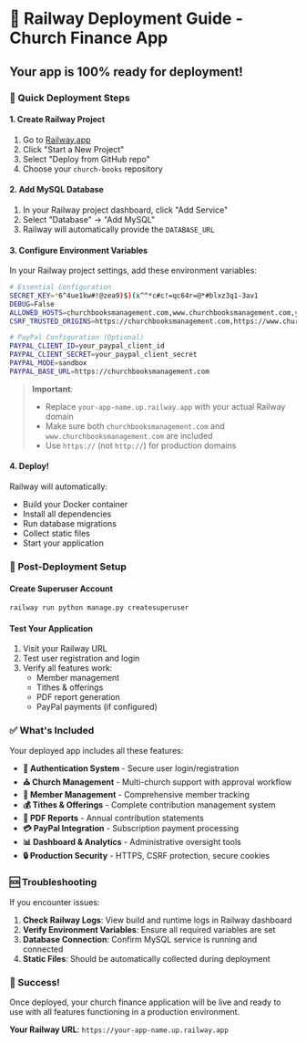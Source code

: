 # 🚀 Railway Deployment Guide - Church Finance App

## Your app is 100% ready for deployment! 

### 🎯 Quick Deployment Steps

#### 1. Create Railway Project
1. Go to [Railway.app](https://railway.app)
2. Click "Start a New Project"  
3. Select "Deploy from GitHub repo"
4. Choose your `church-books` repository

#### 2. Add MySQL Database
1. In your Railway project dashboard, click "Add Service"
2. Select "Database" → "Add MySQL"
3. Railway will automatically provide the `DATABASE_URL`

#### 3. Configure Environment Variables
In your Railway project settings, add these environment variables:

```bash
# Essential Configuration
SECRET_KEY=*6^4ue1kw#!@zea9)$)(x^^*c#c!=qc64r=@*#blxz3q1-3av1
DEBUG=False
ALLOWED_HOSTS=churchbooksmanagement.com,www.churchbooksmanagement.com,your-app-name.up.railway.app
CSRF_TRUSTED_ORIGINS=https://churchbooksmanagement.com,https://www.churchbooksmanagement.com,https://your-app-name.up.railway.app

# PayPal Configuration (Optional)
PAYPAL_CLIENT_ID=your_paypal_client_id
PAYPAL_CLIENT_SECRET=your_paypal_client_secret
PAYPAL_MODE=sandbox
PAYPAL_BASE_URL=https://churchbooksmanagement.com
```

> **Important**: 
> - Replace `your-app-name.up.railway.app` with your actual Railway domain
> - Make sure both `churchbooksmanagement.com` and `www.churchbooksmanagement.com` are included
> - Use `https://` (not `http://`) for production domains

#### 4. Deploy!
Railway will automatically:
- Build your Docker container
- Install all dependencies
- Run database migrations
- Collect static files
- Start your application

### 🔧 Post-Deployment Setup

#### Create Superuser Account
```bash
railway run python manage.py createsuperuser
```

#### Test Your Application
1. Visit your Railway URL
2. Test user registration and login
3. Verify all features work:
   - Member management
   - Tithes & offerings
   - PDF report generation
   - PayPal payments (if configured)

### ✅ What's Included

Your deployed app includes all these features:

- **🔐 Authentication System** - Secure user login/registration
- **⛪ Church Management** - Multi-church support with approval workflow
- **👥 Member Management** - Comprehensive member tracking
- **💰 Tithes & Offerings** - Complete contribution management system
- **📄 PDF Reports** - Annual contribution statements
- **💳 PayPal Integration** - Subscription payment processing
- **📊 Dashboard & Analytics** - Administrative oversight tools
- **🔒 Production Security** - HTTPS, CSRF protection, secure cookies

### 🆘 Troubleshooting

If you encounter issues:

1. **Check Railway Logs**: View build and runtime logs in Railway dashboard
2. **Verify Environment Variables**: Ensure all required variables are set
3. **Database Connection**: Confirm MySQL service is running and connected
4. **Static Files**: Should be automatically collected during deployment

### 🎉 Success!

Once deployed, your church finance application will be live and ready to use with all features functioning in a production environment.

**Your Railway URL**: `https://your-app-name.up.railway.app`
